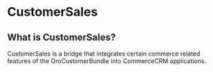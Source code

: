 CustomerSales
=============

What is CustomerSales?
----------------------

CustomerSales is a bridge that integrates certain commerce related features of the OroCustomerBundle into CommerceCRM applications.
